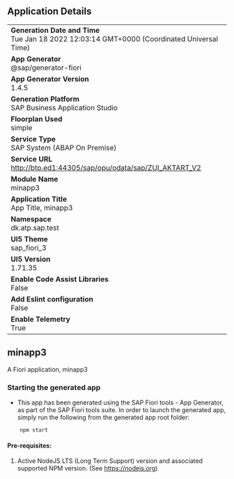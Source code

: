 ## Application Details
|               |
| ------------- |
|**Generation Date and Time**<br>Tue Jan 18 2022 12:03:14 GMT+0000 (Coordinated Universal Time)|
|**App Generator**<br>@sap/generator-fiori|
|**App Generator Version**<br>1.4.5|
|**Generation Platform**<br>SAP Business Application Studio|
|**Floorplan Used**<br>simple|
|**Service Type**<br>SAP System (ABAP On Premise)|
|**Service URL**<br>http://btp.ed1:44305/sap/opu/odata/sap/ZUI_AKTART_V2
|**Module Name**<br>minapp3|
|**Application Title**<br>App Title, minapp3|
|**Namespace**<br>dk.atp.sap.test|
|**UI5 Theme**<br>sap_fiori_3|
|**UI5 Version**<br>1.71.35|
|**Enable Code Assist Libraries**<br>False|
|**Add Eslint configuration**<br>False|
|**Enable Telemetry**<br>True|

## minapp3

A Fiori application, minapp3

### Starting the generated app

-   This app has been generated using the SAP Fiori tools - App Generator, as part of the SAP Fiori tools suite.  In order to launch the generated app, simply run the following from the generated app root folder:

```
    npm start
```

#### Pre-requisites:

1. Active NodeJS LTS (Long Term Support) version and associated supported NPM version.  (See https://nodejs.org)


